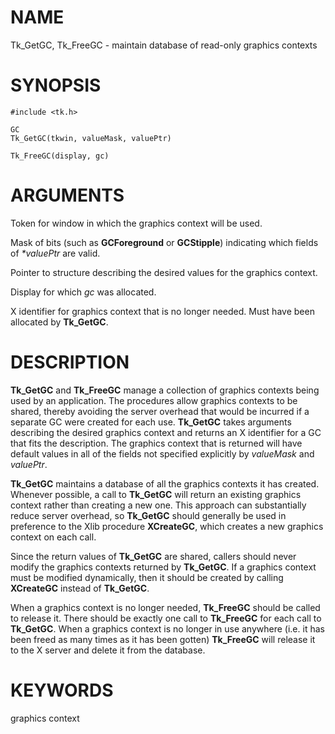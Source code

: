 # NAME

Tk_GetGC, Tk_FreeGC - maintain database of read-only graphics contexts

# SYNOPSIS

    #include <tk.h>

    GC
    Tk_GetGC(tkwin, valueMask, valuePtr)

    Tk_FreeGC(display, gc)

# ARGUMENTS

Token for window in which the graphics context will be used.

Mask of bits (such as **GCForeground** or **GCStipple**) indicating
which fields of *\*valuePtr* are valid.

Pointer to structure describing the desired values for the graphics
context.

Display for which *gc* was allocated.

X identifier for graphics context that is no longer needed. Must have
been allocated by **Tk_GetGC**.

# DESCRIPTION

**Tk_GetGC** and **Tk_FreeGC** manage a collection of graphics contexts
being used by an application. The procedures allow graphics contexts to
be shared, thereby avoiding the server overhead that would be incurred
if a separate GC were created for each use. **Tk_GetGC** takes arguments
describing the desired graphics context and returns an X identifier for
a GC that fits the description. The graphics context that is returned
will have default values in all of the fields not specified explicitly
by *valueMask* and *valuePtr*.

**Tk_GetGC** maintains a database of all the graphics contexts it has
created. Whenever possible, a call to **Tk_GetGC** will return an
existing graphics context rather than creating a new one. This approach
can substantially reduce server overhead, so **Tk_GetGC** should
generally be used in preference to the Xlib procedure **XCreateGC**,
which creates a new graphics context on each call.

Since the return values of **Tk_GetGC** are shared, callers should never
modify the graphics contexts returned by **Tk_GetGC**. If a graphics
context must be modified dynamically, then it should be created by
calling **XCreateGC** instead of **Tk_GetGC**.

When a graphics context is no longer needed, **Tk_FreeGC** should be
called to release it. There should be exactly one call to **Tk_FreeGC**
for each call to **Tk_GetGC**. When a graphics context is no longer in
use anywhere (i.e. it has been freed as many times as it has been
gotten) **Tk_FreeGC** will release it to the X server and delete it from
the database.

# KEYWORDS

graphics context
